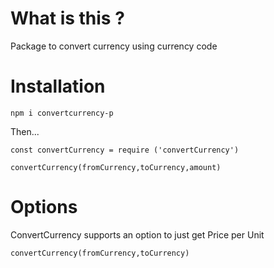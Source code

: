 # What is this ?

Package to convert currency using currency code

# Installation

`npm i convertcurrency-p`

Then...

```
const convertCurrency = require ('convertCurrency')

convertCurrency(fromCurrency,toCurrency,amount)
```

# Options

ConvertCurrency supports an option to just get Price per Unit

```
convertCurrency(fromCurrency,toCurrency)
```
